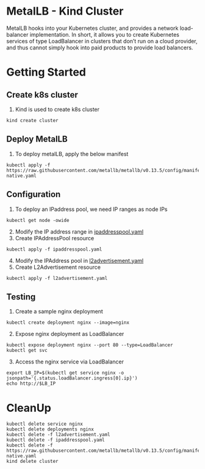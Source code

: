 # MetalLB - Kind Cluster
MetalLB hooks into your Kubernetes cluster, and provides a network load-balancer implementation. In short, it allows you to create Kubernetes services of type LoadBalancer in clusters that don’t run on a cloud provider, and thus cannot simply hook into paid products to provide load balancers. 

# Getting Started
## Create k8s cluster
1. Kind is used to create k8s cluster
```shell
kind create cluster
``` 
## Deploy MetalLB
1. To deploy metalLB, apply the below manifest
```shell
kubectl apply -f https://raw.githubusercontent.com/metallb/metallb/v0.13.5/config/manifests/metallb-native.yaml
```

## Configuration
1. To deploy an IPaddress pool, we need IP ranges as node IPs
```shell
kubectl get node -owide
```
2. Modify the IP address range in [ipaddresspool.yaml](./ipaddresspool.yaml)
3. Create IPAddressPool resource
```shell
kubectl apply -f ipaddresspool.yaml
```
4. Modify the IPAddress pool in [l2advertisement.yaml](./l2advertisement.yaml)
5. Create L2Advertisement resource
```shell
kubectl apply -f l2advertisement.yaml
```

## Testing
1. Create a sample nginx deployment
```shell
kubectl create deployment nginx --image=nginx
```
2. Expose nginx deployment as LoadBalancer
```shell
kubectl expose deployment nginx --port 80 --type=LoadBalancer 
kubectl get svc
```
3. Access the nginx service via LoadBalancer
```shell
export LB_IP=$(kubectl get service nginx -o jsonpath='{.status.loadBalancer.ingress[0].ip}')
echo http://$LB_IP
```

# CleanUp
```shell
kubectl delete service nginx
kubectl delete deployments nginx
kubectl delete -f l2advertisement.yaml
kubectl delete -f ipaddresspool.yaml
kubectl delete -f https://raw.githubusercontent.com/metallb/metallb/v0.13.5/config/manifests/metallb-native.yaml
kind delete cluster
```